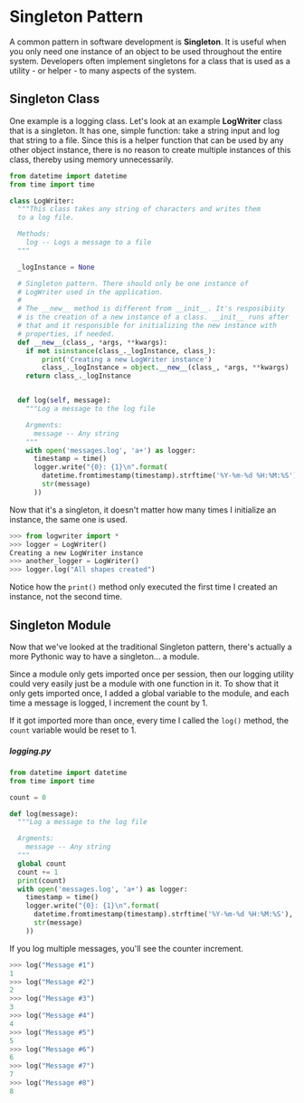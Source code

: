 # Singleton Pattern

A common pattern in software development is **Singleton**. It is useful when you only need one instance of an object to be used throughout the entire system. Developers often implement singletons for a class that is used as a utility - or helper - to many aspects of the system.

## Singleton Class

One example is a logging class. Let's look at an example **LogWriter** class that is a singleton. It has one, simple function: take a string input and log that string to a file. Since this is a helper function that can be used by any other object instance, there is no reason to create multiple instances of this class, thereby using memory unnecessarily.

```python
from datetime import datetime
from time import time

class LogWriter:
  """This class takes any string of characters and writes them
  to a log file.

  Methods:
    log -- Logs a message to a file
  """

  _logInstance = None

  # Singleton pattern. There should only be one instance of
  # LogWriter used in the application.
  # 
  # The __new__ method is different from __init__. It's resposibiity
  # is the creation of a new instance of a class. __init__ runs after
  # that and it responsible for initializing the new instance with
  # properties, if needed.
  def __new__(class_, *args, **kwargs):
    if not isinstance(class_._logInstance, class_):
        print('Creating a new LogWriter instance')
        class_._logInstance = object.__new__(class_, *args, **kwargs)
    return class_._logInstance


  def log(self, message):
    """Log a message to the log file

    Argments:
      message -- Any string
    """
    with open('messages.log', 'a+') as logger:
      timestamp = time()
      logger.write("{0}: {1}\n".format(
        datetime.fromtimestamp(timestamp).strftime('%Y-%m-%d %H:%M:%S'),
        str(message)
      ))
```

Now that it's a singleton, it doesn't matter how many times I initialize an instance, the same one is used.

```python
>>> from logwriter import *
>>> logger = LogWriter()
Creating a new LogWriter instance
>>> another_logger = LogWriter()
>>> logger.log("All shapes created")
```

Notice how the `print()` method only executed the first time I created an instance, not the second time.

## Singleton Module

Now that we've looked at the traditional Singleton pattern, there's actually a more Pythonic way to have a singleton... a module.

Since a module only gets imported once per session, then our logging utility could very easily just be a module with one function in it. To show that it only gets imported once, I added a global variable to the module, and each time a message is logged, I increment the count by 1.

If it got imported more than once, every time I called the `log()` method, the `count` variable would be reset to 1.

##### logging.py

```python
from datetime import datetime
from time import time

count = 0

def log(message):
  """Log a message to the log file

  Argments:
    message -- Any string
  """
  global count
  count += 1
  print(count)
  with open('messages.log', 'a+') as logger:
    timestamp = time()
    logger.write("{0}: {1}\n".format(
      datetime.fromtimestamp(timestamp).strftime('%Y-%m-%d %H:%M:%S'),
      str(message)
    ))
```

If you log multiple messages, you'll see the counter increment.

```python
>>> log("Message #1")
1
>>> log("Message #2")
2
>>> log("Message #3")
3
>>> log("Message #4")
4
>>> log("Message #5")
5
>>> log("Message #6")
6
>>> log("Message #7")
7
>>> log("Message #8")
8
```